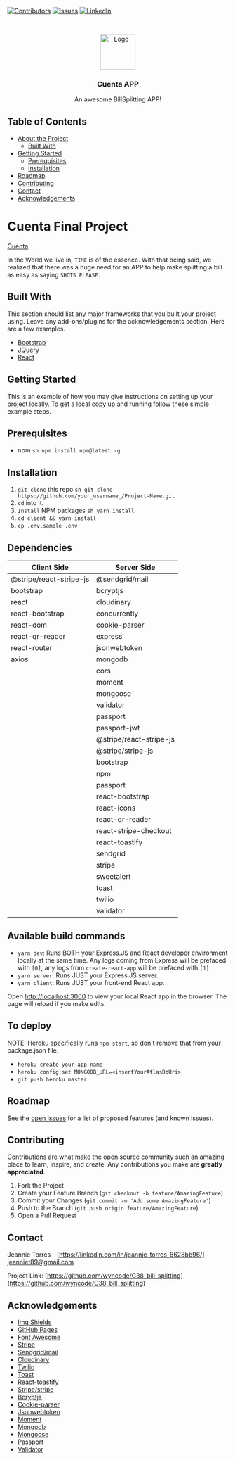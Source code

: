 <!-- PROJECT SHIELDS -->
<!--
*** I'm using markdown "reference style" links for readability.
*** Reference links are enclosed in brackets [ ] instead of parentheses ( ).
*** See the bottom of this document for the declaration of the reference variables
-->

[![Contributors][contributors-shield]][contributors-url]
[![Issues][issues-shield]][issues-url]
[![LinkedIn][linkedin-shield]][linkedin-url]

<!-- PROJECT LOGO -->
<br />
<p align="center">
  <a href=https://github.com/wyncode/C38_bill_splitting">
    <img src="https://res.cloudinary.com/jeanniet89/image/upload/v1598822858/Cuenta%20App/Cuenta_shield_yis559.png" alt="Logo" width="80" height="80">
  </a>

  <h3 align="center">Cuenta APP</h3>

  <p align="center">
    An awesome BillSplitting APP!
  </p>
</p>

<!-- TABLE OF CONTENTS -->

## Table of Contents

- [About the Project](#about-the-project)
  - [Built With](#built-with)
- [Getting Started](#getting-started)
  - [Prerequisites](#prerequisites)
  - [Installation](#installation)
- [Roadmap](#roadmap)
- [Contributing](#contributing)
- [Contact](#contact)
- [Acknowledgements](#acknowledgements)

<!-- ABOUT THE PROJECT -->

# Cuenta Final Project

[Cuenta](https://cuenta-final-app.herokuapp.com/)

In the World we live in, `TIME` is of the essence. With that being said, we realized that there was a huge need for an APP to help make splitting a bill as easy as saying `SHOTS PLEASE.`

## Built With

This section should list any major frameworks that you built your project using. Leave any add-ons/plugins for the acknowledgements section. Here are a few examples.

- [Bootstrap](https://getbootstrap.com)
- [JQuery](https://jquery.com)
- [React](https://react.com)

<!-- GETTING STARTED -->

## Getting Started

This is an example of how you may give instructions on setting up your project locally.
To get a local copy up and running follow these simple example steps.

## Prerequisites

- npm
  `sh npm install npm@latest -g `

## Installation

1. `git clone` this repo
   `sh git clone https://github.com/your_username_/Project-Name.git `
2. `cd` into it.
3. `Install` NPM packages
   `sh yarn install `
4. `cd client && yarn install`
5. `cp .env.sample .env`

## Dependencies

| Client Side             | Server Side             |
| ----------------------- | ----------------------- |
| @stripe/react-stripe-js | @sendgrid/mail          |
| bootstrap               | bcryptjs                |
| react                   | cloudinary              |
| react-bootstrap         | concurrently            |
| react-dom               | cookie-parser           |
| react-qr-reader         | express                 |
| react-router            | jsonwebtoken            |
| axios                   | mongodb                 |
|                         | cors                    |
|                         | moment                  |
|                         | mongoose                |
|                         | validator               |
|                         | passport                |
|                         | passport-jwt            |
|                         | @stripe/react-stripe-js |
|                         | @stripe/stripe-js       |
|                         | bootstrap               |
|                         | npm                     |
|                         | passport                |
|                         | react-bootstrap         |
|                         | react-icons             |
|                         | react-qr-reader         |
|                         | react-stripe-checkout   |
|                         | react-toastify          |
|                         | sendgrid                |
|                         | stripe                  |
|                         | sweetalert              |
|                         | toast                   |
|                         | twilio                  |
|                         | validator               |

## Available build commands

- `yarn dev`: Runs BOTH your Express.JS and React developer environment locally at the same time. Any logs coming from Express will be prefaced with `[0]`, any logs from `create-react-app` will be prefaced with `[1]`.
- `yarn server`: Runs JUST your Express.JS server.
- `yarn client`: Runs JUST your front-end React app.

Open [http://localhost:3000](http://localhost:3000) to view your local React app in the browser. The page will reload if you make edits.

## To deploy

NOTE: Heroku specifically runs `npm start`, so don't remove that from your package.json file.

- `heroku create your-app-name`
- `heroku config:set MONGODB_URL=<insertYourAtlasDbUri>`
- `git push heroku master`

<!-- ROADMAP -->

## Roadmap

See the [open issues](https://github.com/othneildrew/Best-README-Template/issues) for a list of proposed features (and known issues).

<!-- CONTRIBUTING -->

## Contributing

Contributions are what make the open source community such an amazing place to learn, inspire, and create.
Any contributions you make are **greatly appreciated**.

1. Fork the Project
2. Create your Feature Branch (`git checkout -b feature/AmazingFeature`)
3. Commit your Changes (`git commit -m 'Add some AmazingFeature'`)
4. Push to the Branch (`git push origin feature/AmazingFeature`)
5. Open a Pull Request

<!-- CONTACT -->

## Contact

Jeannie Torres - [https://linkedin.com/in/jeannie-torres-6628bb96/] - jeanniet89@gmail.com

Project Link: [https://github.com/wyncode/C38_bill_splitting](https://github.com/wyncode/C38_bill_splitting)

<!-- ACKNOWLEDGEMENTS -->

## Acknowledgements

- [Img Shields](https://shields.io)
- [GitHub Pages](https://pages.github.com)
- [Font Awesome](https://fontawesome.com)
- [Stripe](https://stripe.com/)
- [Sendgrid/mail](https://sendgrid.com/)
- [Cloudinary](https://cloudinary.com/)
- [Twilio](https://www.twilio.com/messaging)
- [Toast](https://www.toast.com/kr)
- [React-toastify](https://www.npmjs.com/package/react-toastify)
- [Stripe/stripe](https://www.npmjs.com/package/react-stripe-elements)
- [Bcryptjs](https://coderrocketfuel.com/article/using-bcrypt-to-hash-and-check-passwords-in-node-js)
- [Cookie-parser](https://riptutorial.com/node-js/example/6012/using-a-template-engine)
- [Jsonwebtoken](https://jwt.io/introduction/)
- [Moment](https://momentjs.com/)
- [Mongodb](https://www.mongodb.com/)
- [Mongoose](https://medium.com/swlh/connecting-a-node-application-to-mongodb-using-mongoose-devdocs-3c924431efce)
- [Passport](https://www.mokuji.me/article/passport-hashing-remember)
- [Validator](https://yarnpkg.com/package/validator)

<!-- MARKDOWN LINKS & IMAGES -->

[contributors-shield]: https://img.shields.io/github/contributors/wyncode/C38_bill_splitting.svg?style=flat-square
[contributors-url]: https://github.com/wyncode/C38_bill_splitting/graphs/contributors
[linkedin-shield]: https://img.shields.io/badge/-LinkedIn-black.svg?style=flat-square&logo=linkedin&colorB=555
[linkedin-url]: https://linkedin.com/in/jeannie-torres-6628bb96/
[issues-shield]: https://img.shields.io/github/issues/wyncode/C38_bill_splitting.svg?style=flat-square
[issues-url]: https://github.com/wyncode/C38_bill_splitting/issues
